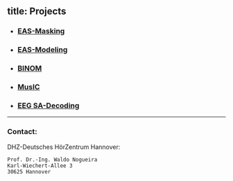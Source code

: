 title: Projects
---


- ### **[EAS-Masking](https://www.vianna.de/01_workgroups/nogueira/projects/eas.html)**
- ### **[EAS-Modeling](https://www.vianna.de/01_workgroups/nogueira/projects/easmodeling.html)**


- ### **[BINOM](https://www.vianna.de/01_workgroups/nogueira/projects/binom.html)**

- ### **[MusIC](https://www.vianna.de/01_workgroups/nogueira/projects/music.html)**

- ### **[EEG SA-Decoding](https://www.vianna.de/01_workgroups/nogueira/projects/dsaci.html)**    




- - -    
### Contact:
DHZ-Deutsches HörZentrum Hannover:

    Prof. Dr.-Ing. Waldo Nogueira
    Karl-Wiechert-Allee 3 
    30625 Hannover    
    
